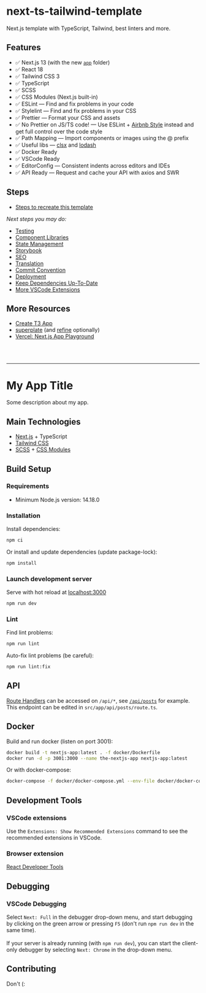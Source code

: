 # next-ts-tailwind-template

Next.js template with TypeScript, Tailwind, best linters and more.

## Features

- ✅️ Next.js 13 (with the new [`app`](https://nextjs.org/docs/app) folder)
- ✅️ React 18
- ✅️ Tailwind CSS 3
- ✅️ TypeScript
- ✅️ SCSS
- ✅️ CSS Modules (Next.js built-in)
- ✅️ ESLint — Find and fix problems in your code
- ✅️ Stylelint — Find and fix problems in your CSS
- ✅️ Prettier — Format your CSS and assets
- ✅️ No Prettier on JS/TS code! — Use ESLint + [Airbnb Style](https://github.com/airbnb/javascript) instead and
  get full control over the code style
- ✅️ Path Mapping — Import components or images using the @ prefix
- ✅️ Useful libs — [clsx](https://github.com/lukeed/clsx) and [lodash](https://lodash.com)
- ✅️ Docker Ready
- ✅️ VSCode Ready
- ✅️ EditorConfig — Consistent indents across editors and IDEs
- ✅️ API Ready — Request and cache your API with axios and SWR

## Steps

- [Steps to recreate this template](docs/steps.md)

_Next steps you may do:_

- [Testing](docs/next-steps/testing.md)
- [Component Libraries](docs/next-steps/component-libraries.md)
- [State Management](docs/next-steps/state-management.md)
- [Storybook](docs/next-steps/storybook.md)
- [SEO](docs/next-steps/seo.md)
- [Translation](docs/next-steps/translation.md)
- [Commit Convention](docs/next-steps/commit-convention.md)
- [Deployment](docs/next-steps/deployment.md)
- [Keep Dependencies Up-To-Date](docs/next-steps/keep-dependencies-up-to-date.md)
- [More VSCode Extensions](docs/next-steps/vscode-extensions.md)

## More Resources

- [Create T3 App](https://create.t3.gg/)
- [superplate](https://pankod.github.io/superplate/) (and [refine](https://refine.dev/) optionally)
- [Vercel: Next.js App Playground](https://vercel.com/templates/next.js/app-directory)

<br />
<br />

---

# My App Title

Some description about my app.

## Main Technologies

- [Next.js](https://nextjs.org) + TypeScript
- [Tailwind CSS](https://tailwindcss.com)
- [SCSS](https://sass-lang.com/) +
  [CSS Modules](https://nextjs.org/docs/pages/building-your-application/styling/css-modules)

## Build Setup

### Requirements

- Minimum Node.js version: 14.18.0

### Installation

Install dependencies:

```bash
npm ci
```

Or install and update dependencies (update package-lock):

```bash
npm install
```

### Launch development server

Serve with hot reload at [localhost:3000](http://localhost:3000)

```bash
npm run dev
```

### Lint

Find lint problems:

```bash
npm run lint
```

Auto-fix lint problems (be careful):

```bash
npm run lint:fix
```

## API

[Route Handlers](https://nextjs.org/docs/app/building-your-application/routing/route-handlers) can be accessed on `/api/*`, see [`/api/posts`](http://localhost:3000/api/posts) for example.  
This endpoint can be edited in `src/app/api/posts/route.ts`.

## Docker

Build and run docker (listen on port 3001):

```bash
docker build -t nextjs-app:latest . -f docker/Dockerfile
docker run -d -p 3001:3000 --name the-nextjs-app nextjs-app:latest
```

Or with docker-compose:

```bash
docker-compose -f docker/docker-compose.yml --env-file docker/docker-compose.env -p nextjs-app up -d
```

## Development Tools

### VSCode extensions

Use the `Extensions: Show Recommended Extensions` command to see the recommended extensions in VSCode.

### Browser extension

[React Developer Tools](https://react.dev/learn/react-developer-tools)

## Debugging

### VSCode Debugging

Select `Next: Full` in the debugger drop-down menu, and start debugging by clicking on
the green arrow or pressing `F5` (don't run `npm run dev` in the same time).
<br />
<br />
If your server is already running (with `npm run dev`), you can start the client-only debugger by selecting `Next: Chrome` in the drop-down menu.

## Contributing

Don't (:
